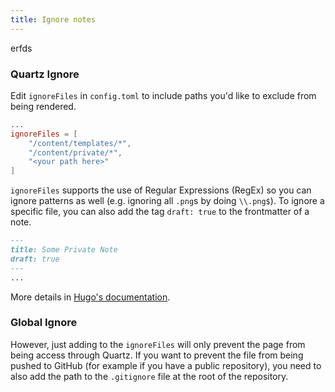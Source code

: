 ```yaml
---
title: Ignore notes
---
```


erfds

### Quartz Ignore

Edit `ignoreFiles` in `config.toml` to include paths you'd like to exclude from being rendered.

````toml
...
ignoreFiles = [  
    "/content/templates/*",  
    "/content/private/*", 
    "<your path here>"
]
````

`ignoreFiles` supports the use of Regular Expressions (RegEx) so you can ignore patterns as well (e.g. ignoring all `.png`s by doing `\\.png$`).
To ignore a specific file, you can also add the tag `draft: true` to the frontmatter of a note.

````markdown
---
title: Some Private Note
draft: true
---
...
````

More details in [Hugo's documentation](https://gohugo.io/getting-started/configuration/#ignore-content-and-data-files-when-rendering).

### Global Ignore

However, just adding to the `ignoreFiles` will only prevent the page from being access through Quartz. If you want to prevent the file from being pushed to GitHub (for example if you have a public repository), you need to also add the path to the `.gitignore` file at the root of the repository.
